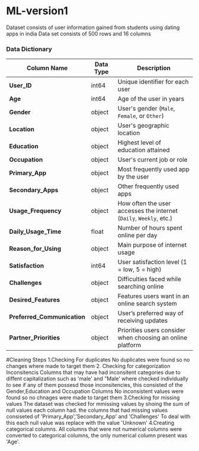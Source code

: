 # ML-version1
 Dataset consists of user information gained from students using dating apps in  india
 Data set consists of 500 rows and 16 columns
### **Data Dictionary**

| Column Name               | Data Type | Description |
|---------------------------|----------|-------------|
| **User_ID**               | int64    | Unique identifier for each user |
| **Age**                   | int64    | Age of the user in years |
| **Gender**                | object   | User's gender (`Male`, `Female`, or `Other`) |
| **Location**              | object   | User's geographic location |
| **Education**             | object   | Highest level of education attained |
| **Occupation**            | object   | User's current job or role |
| **Primary_App**           | object   | Most frequently used app by the user |
| **Secondary_Apps**        | object   | Other frequently used apps |
| **Usage_Frequency**       | object   | How often the user accesses the internet (`Daily`, `Weekly`, etc.) |
| **Daily_Usage_Time**      | float    | Number of hours spent online per day |
| **Reason_for_Using**      | object   | Main purpose of internet usage |
| **Satisfaction**          | int64    | User satisfaction level (1 = low, 5 = high) |
| **Challenges**            | object   | Difficulties faced while searching online |
| **Desired_Features**      | object   | Features users want in an online search system |
| **Preferred_Communication** | object | User’s preferred way of receiving updates |
| **Partner_Priorities**    | object   | Priorities users consider when choosing an online platform |

 
#Cleaning Steps
1.Checking For duplicates
No duplicates were found so no changes where made to target them
2. Checking for categorization Inconsitencis
 Columns that may have had inconsitent categories due to diffent capitalization such as 'male' and  "Male' where checked individually to  see if any of them possesd those inconsitencies, this consisted of the Gender,Education and Occupation Columns
No inconsistent values were found so no chnages were made to target them
3.Checking for missing values
The dataset was checked for mmissing values by shoing the sum of null values each column had. the columns that had missing values consiseted of 'Primary_App','Secondary_App' and 'Challenges'
To deal with this each null value was replace with the  value 'Unknown'
4.Creating categorical columns.
All columns that were not numerical columns were converted to categorical columns, the only numerical column present was 'Age'.
